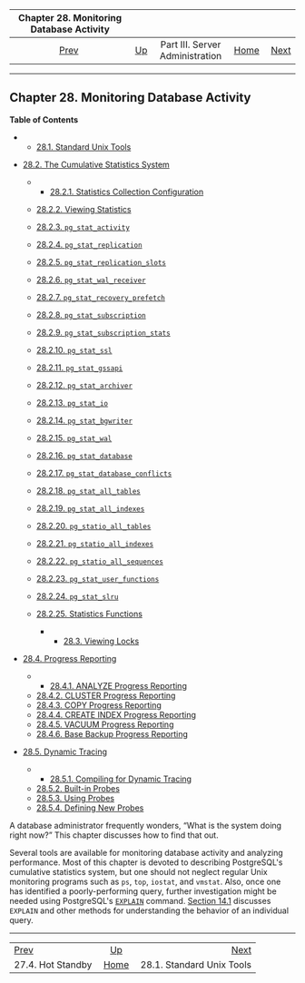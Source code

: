 <!--?xml version="1.0" encoding="UTF-8" standalone="no"?-->

|    Chapter 28. Monitoring Database Activity   |                                                    |                                 |                                                       |                                                         |
| :-------------------------------------------: | :------------------------------------------------- | :-----------------------------: | ----------------------------------------------------: | ------------------------------------------------------: |
| [Prev](hot-standby.html "27.4. Hot Standby")  | [Up](admin.html "Part III. Server Administration") | Part III. Server Administration | [Home](index.html "PostgreSQL 17devel Documentation") |  [Next](monitoring-ps.html "28.1. Standard Unix Tools") |

***

## Chapter 28. Monitoring Database Activity

**Table of Contents**

  * *   [28.1. Standard Unix Tools](monitoring-ps.html)
* [28.2. The Cumulative Statistics System](monitoring-stats.html)

    <!---->

  * *   [28.2.1. Statistics Collection Configuration](monitoring-stats.html#MONITORING-STATS-SETUP)
  * [28.2.2. Viewing Statistics](monitoring-stats.html#MONITORING-STATS-VIEWS)
  * [28.2.3. `pg_stat_activity`](monitoring-stats.html#MONITORING-PG-STAT-ACTIVITY-VIEW)
  * [28.2.4. `pg_stat_replication`](monitoring-stats.html#MONITORING-PG-STAT-REPLICATION-VIEW)
  * [28.2.5. `pg_stat_replication_slots`](monitoring-stats.html#MONITORING-PG-STAT-REPLICATION-SLOTS-VIEW)
  * [28.2.6. `pg_stat_wal_receiver`](monitoring-stats.html#MONITORING-PG-STAT-WAL-RECEIVER-VIEW)
  * [28.2.7. `pg_stat_recovery_prefetch`](monitoring-stats.html#MONITORING-PG-STAT-RECOVERY-PREFETCH)
  * [28.2.8. `pg_stat_subscription`](monitoring-stats.html#MONITORING-PG-STAT-SUBSCRIPTION)
  * [28.2.9. `pg_stat_subscription_stats`](monitoring-stats.html#MONITORING-PG-STAT-SUBSCRIPTION-STATS)
  * [28.2.10. `pg_stat_ssl`](monitoring-stats.html#MONITORING-PG-STAT-SSL-VIEW)
  * [28.2.11. `pg_stat_gssapi`](monitoring-stats.html#MONITORING-PG-STAT-GSSAPI-VIEW)
  * [28.2.12. `pg_stat_archiver`](monitoring-stats.html#MONITORING-PG-STAT-ARCHIVER-VIEW)
  * [28.2.13. `pg_stat_io`](monitoring-stats.html#MONITORING-PG-STAT-IO-VIEW)
  * [28.2.14. `pg_stat_bgwriter`](monitoring-stats.html#MONITORING-PG-STAT-BGWRITER-VIEW)
  * [28.2.15. `pg_stat_wal`](monitoring-stats.html#MONITORING-PG-STAT-WAL-VIEW)
  * [28.2.16. `pg_stat_database`](monitoring-stats.html#MONITORING-PG-STAT-DATABASE-VIEW)
  * [28.2.17. `pg_stat_database_conflicts`](monitoring-stats.html#MONITORING-PG-STAT-DATABASE-CONFLICTS-VIEW)
  * [28.2.18. `pg_stat_all_tables`](monitoring-stats.html#MONITORING-PG-STAT-ALL-TABLES-VIEW)
  * [28.2.19. `pg_stat_all_indexes`](monitoring-stats.html#MONITORING-PG-STAT-ALL-INDEXES-VIEW)
  * [28.2.20. `pg_statio_all_tables`](monitoring-stats.html#MONITORING-PG-STATIO-ALL-TABLES-VIEW)
  * [28.2.21. `pg_statio_all_indexes`](monitoring-stats.html#MONITORING-PG-STATIO-ALL-INDEXES-VIEW)
  * [28.2.22. `pg_statio_all_sequences`](monitoring-stats.html#MONITORING-PG-STATIO-ALL-SEQUENCES-VIEW)
  * [28.2.23. `pg_stat_user_functions`](monitoring-stats.html#MONITORING-PG-STAT-USER-FUNCTIONS-VIEW)
  * [28.2.24. `pg_stat_slru`](monitoring-stats.html#MONITORING-PG-STAT-SLRU-VIEW)
  * [28.2.25. Statistics Functions](monitoring-stats.html#MONITORING-STATS-FUNCTIONS)

      * *   [28.3. Viewing Locks](monitoring-locks.html)
* [28.4. Progress Reporting](progress-reporting.html)

    <!---->

  * *   [28.4.1. ANALYZE Progress Reporting](progress-reporting.html#ANALYZE-PROGRESS-REPORTING)
  * [28.4.2. CLUSTER Progress Reporting](progress-reporting.html#CLUSTER-PROGRESS-REPORTING)
  * [28.4.3. COPY Progress Reporting](progress-reporting.html#COPY-PROGRESS-REPORTING)
  * [28.4.4. CREATE INDEX Progress Reporting](progress-reporting.html#CREATE-INDEX-PROGRESS-REPORTING)
  * [28.4.5. VACUUM Progress Reporting](progress-reporting.html#VACUUM-PROGRESS-REPORTING)
  * [28.4.6. Base Backup Progress Reporting](progress-reporting.html#BASEBACKUP-PROGRESS-REPORTING)

* [28.5. Dynamic Tracing](dynamic-trace.html)

  * *   [28.5.1. Compiling for Dynamic Tracing](dynamic-trace.html#COMPILING-FOR-TRACE)
  * [28.5.2. Built-in Probes](dynamic-trace.html#TRACE-POINTS)
  * [28.5.3. Using Probes](dynamic-trace.html#USING-TRACE-POINTS)
  * [28.5.4. Defining New Probes](dynamic-trace.html#DEFINING-TRACE-POINTS)

A database administrator frequently wonders, “What is the system doing right now?” This chapter discusses how to find that out.

Several tools are available for monitoring database activity and analyzing performance. Most of this chapter is devoted to describing PostgreSQL's cumulative statistics system, but one should not neglect regular Unix monitoring programs such as `ps`, `top`, `iostat`, and `vmstat`. Also, once one has identified a poorly-performing query, further investigation might be needed using PostgreSQL's [`EXPLAIN`](sql-explain.html "EXPLAIN") command. [Section 14.1](using-explain.html "14.1. Using EXPLAIN") discusses `EXPLAIN` and other methods for understanding the behavior of an individual query.

***

|                                               |                                                       |                                                         |
| :-------------------------------------------- | :---------------------------------------------------: | ------------------------------------------------------: |
| [Prev](hot-standby.html "27.4. Hot Standby")  |   [Up](admin.html "Part III. Server Administration")  |  [Next](monitoring-ps.html "28.1. Standard Unix Tools") |
| 27.4. Hot Standby                             | [Home](index.html "PostgreSQL 17devel Documentation") |                               28.1. Standard Unix Tools |
